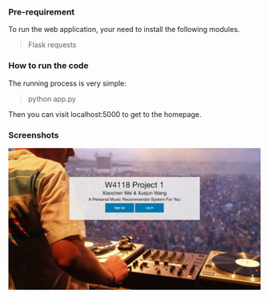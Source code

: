 ### Pre-requirement

To run the web application, your need to install the following modules.

> Flask
> requests

### How to run the code

The running process is very simple:

> python app.py

Then you can visit localhost:5000 to get to the homepage.

### Screenshots

![screenshot](screenshot.png)
